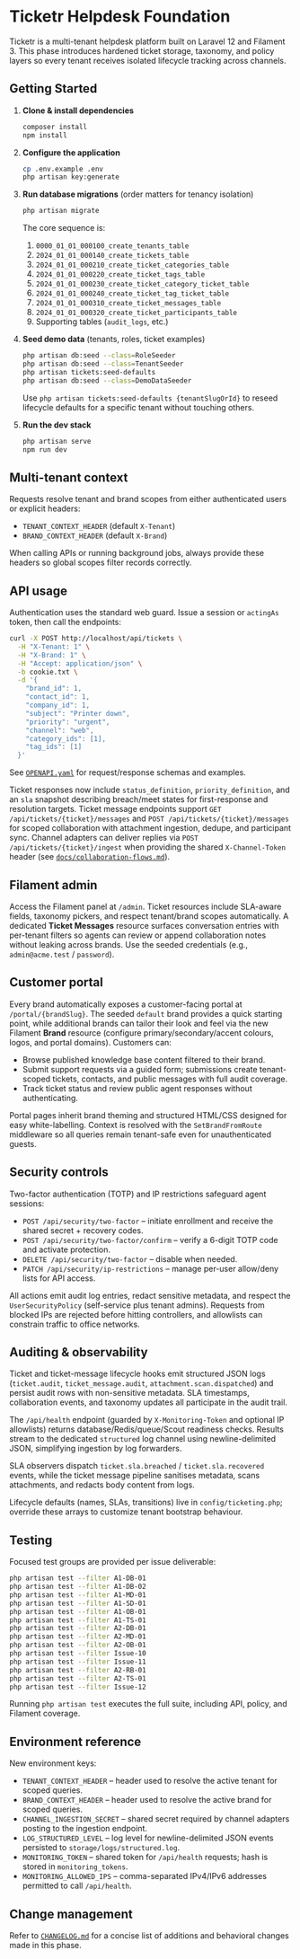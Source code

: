 # Ticketr Helpdesk Foundation

Ticketr is a multi-tenant helpdesk platform built on Laravel 12 and Filament 3. This phase introduces hardened ticket storage, taxonomy, and policy layers so every tenant receives isolated lifecycle tracking across channels.

## Getting Started

1. **Clone & install dependencies**
   ```bash
   composer install
   npm install
   ```
2. **Configure the application**
   ```bash
   cp .env.example .env
   php artisan key:generate
   ```
3. **Run database migrations** (order matters for tenancy isolation)
   ```bash
   php artisan migrate
   ```
   The core sequence is:
   1. `0000_01_01_000100_create_tenants_table`
   2. `2024_01_01_000140_create_tickets_table`
   3. `2024_01_01_000210_create_ticket_categories_table`
   4. `2024_01_01_000220_create_ticket_tags_table`
   5. `2024_01_01_000230_create_ticket_category_ticket_table`
   6. `2024_01_01_000240_create_ticket_tag_ticket_table`
   7. `2024_01_01_000310_create_ticket_messages_table`
   8. `2024_01_01_000320_create_ticket_participants_table`
   9. Supporting tables (`audit_logs`, etc.)

4. **Seed demo data** (tenants, roles, ticket examples)
   ```bash
   php artisan db:seed --class=RoleSeeder
   php artisan db:seed --class=TenantSeeder
   php artisan tickets:seed-defaults
   php artisan db:seed --class=DemoDataSeeder
   ```
   Use `php artisan tickets:seed-defaults {tenantSlugOrId}` to reseed lifecycle defaults for a specific tenant without touching others.

5. **Run the dev stack**
   ```bash
   php artisan serve
   npm run dev
   ```

## Multi-tenant context

Requests resolve tenant and brand scopes from either authenticated users or explicit headers:

- `TENANT_CONTEXT_HEADER` (default `X-Tenant`)
- `BRAND_CONTEXT_HEADER` (default `X-Brand`)

When calling APIs or running background jobs, always provide these headers so global scopes filter records correctly.

## API usage

Authentication uses the standard web guard. Issue a session or `actingAs` token, then call the endpoints:

```bash
curl -X POST http://localhost/api/tickets \
  -H "X-Tenant: 1" \
  -H "X-Brand: 1" \
  -H "Accept: application/json" \
  -b cookie.txt \
  -d '{
    "brand_id": 1,
    "contact_id": 1,
    "company_id": 1,
    "subject": "Printer down",
    "priority": "urgent",
    "channel": "web",
    "category_ids": [1],
    "tag_ids": [1]
  }'
```

See [`OPENAPI.yaml`](OPENAPI.yaml) for request/response schemas and examples.

Ticket responses now include `status_definition`, `priority_definition`, and an `sla` snapshot describing breach/meet states for first-response and resolution targets. Ticket message endpoints support `GET /api/tickets/{ticket}/messages` and `POST /api/tickets/{ticket}/messages` for scoped collaboration with attachment ingestion, dedupe, and participant sync. Channel adapters can deliver replies via `POST /api/tickets/{ticket}/ingest` when providing the shared `X-Channel-Token` header (see [`docs/collaboration-flows.md`](docs/collaboration-flows.md)).

## Filament admin

Access the Filament panel at `/admin`. Ticket resources include SLA-aware fields, taxonomy pickers, and respect tenant/brand scopes automatically. A dedicated **Ticket Messages** resource surfaces conversation entries with per-tenant filters so agents can review or append collaboration notes without leaking across brands. Use the seeded credentials (e.g., `admin@acme.test` / `password`).

## Customer portal

Every brand automatically exposes a customer-facing portal at `/portal/{brandSlug}`. The seeded `default` brand provides a quick starting point, while additional brands can tailor their look and feel via the new Filament **Brand** resource (configure primary/secondary/accent colours, logos, and portal domains). Customers can:

- Browse published knowledge base content filtered to their brand.
- Submit support requests via a guided form; submissions create tenant-scoped tickets, contacts, and public messages with full audit coverage.
- Track ticket status and review public agent responses without authenticating.

Portal pages inherit brand theming and structured HTML/CSS designed for easy white-labelling. Context is resolved with the `SetBrandFromRoute` middleware so all queries remain tenant-safe even for unauthenticated guests.

## Security controls

Two-factor authentication (TOTP) and IP restrictions safeguard agent sessions:

- `POST /api/security/two-factor` – initiate enrollment and receive the shared secret + recovery codes.
- `POST /api/security/two-factor/confirm` – verify a 6-digit TOTP code and activate protection.
- `DELETE /api/security/two-factor` – disable when needed.
- `PATCH /api/security/ip-restrictions` – manage per-user allow/deny lists for API access.

All actions emit audit log entries, redact sensitive metadata, and respect the `UserSecurityPolicy` (self-service plus tenant admins). Requests from blocked IPs are rejected before hitting controllers, and allowlists can constrain traffic to office networks.

## Auditing & observability

Ticket and ticket-message lifecycle hooks emit structured JSON logs (`ticket.audit`, `ticket_message.audit`, `attachment.scan.dispatched`) and persist audit rows with non-sensitive metadata. SLA timestamps, collaboration events, and taxonomy updates all participate in the audit trail.

The `/api/health` endpoint (guarded by `X-Monitoring-Token` and optional IP allowlists) returns database/Redis/queue/Scout readiness checks. Results stream to the dedicated `structured` log channel using newline-delimited JSON, simplifying ingestion by log forwarders.

SLA observers dispatch `ticket.sla.breached` / `ticket.sla.recovered` events, while the ticket message pipeline sanitises metadata, scans attachments, and redacts body content from logs.

Lifecycle defaults (names, SLAs, transitions) live in `config/ticketing.php`; override these arrays to customize tenant bootstrap behaviour.

## Testing

Focused test groups are provided per issue deliverable:

```bash
php artisan test --filter A1-DB-01
php artisan test --filter A1-DB-02
php artisan test --filter A1-MD-01
php artisan test --filter A1-SD-01
php artisan test --filter A1-OB-01
php artisan test --filter A1-TS-01
php artisan test --filter A2-DB-01
php artisan test --filter A2-MD-01
php artisan test --filter A2-OB-01
php artisan test --filter Issue-10
php artisan test --filter Issue-11
php artisan test --filter A2-RB-01
php artisan test --filter A2-TS-01
php artisan test --filter Issue-12
```

Running `php artisan test` executes the full suite, including API, policy, and Filament coverage.

## Environment reference

New environment keys:

- `TENANT_CONTEXT_HEADER` – header used to resolve the active tenant for scoped queries.
- `BRAND_CONTEXT_HEADER` – header used to resolve the active brand for scoped queries.
- `CHANNEL_INGESTION_SECRET` – shared secret required by channel adapters posting to the ingestion endpoint.
- `LOG_STRUCTURED_LEVEL` – log level for newline-delimited JSON events persisted to `storage/logs/structured.log`.
- `MONITORING_TOKEN` – shared token for `/api/health` requests; hash is stored in `monitoring_tokens`.
- `MONITORING_ALLOWED_IPS` – comma-separated IPv4/IPv6 addresses permitted to call `/api/health`.

## Change management

Refer to [`CHANGELOG.md`](CHANGELOG.md) for a concise list of additions and behavioral changes made in this phase.
